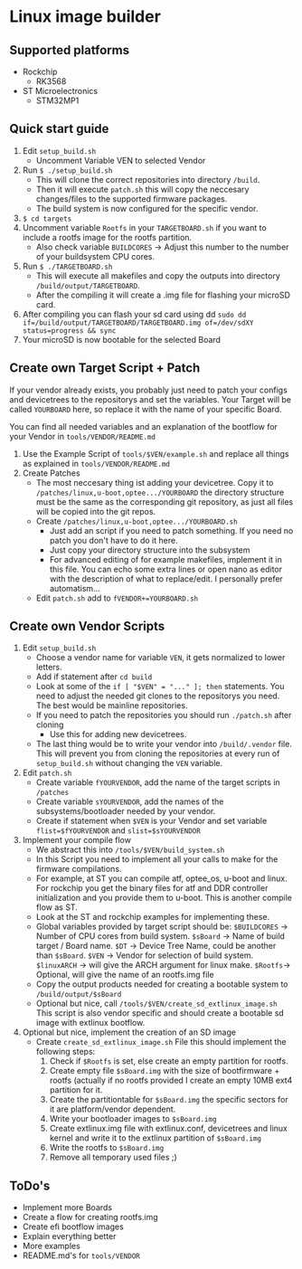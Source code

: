 # Linux image builder
## Supported platforms
- Rockchip 
	- RK3568
- ST Microelectronics
	- STM32MP1

## Quick start guide
1. Edit `setup_build.sh`
	-  Uncomment Variable VEN to selected Vendor
2. Run `$ ./setup_build.sh`
	- This will clone the correct repositories into directory `/build`. 
	- Then it will execute `patch.sh` this will copy the neccesary changes/files to the supported firmware packages.
	- The build system is now configured for the specific vendor.
3.  `$ cd targets`
4.  Uncomment variable `Rootfs` in your `TARGETBOARD.sh` if you want to include a rootfs image for the rootfs partition.
	- Also check variable `BUILDCORES` -> Adjust this number to the number of your buildsystem CPU cores.
5.  Run `$ ./TARGETBOARD.sh`
	- This will execute all makefiles and copy the outputs into directory `/build/output/TARGETBOARD`.
	- After the compiling it will create a .img file for flashing your microSD card.
6. After compiling you can flash your sd card using dd `sudo dd if=/build/output/TARGETBOARD/TARGETBOARD.img of=/dev/sdXY status=progress && sync`
7. Your microSD is now bootable for the selected Board

## Create own Target Script + Patch
If your vendor already exists, you probably just need to patch your configs and devicetrees to the repositorys and set the variables.
Your Target will be called `YOURBOARD` here, so replace it with the name of your specific Board.

You can find all needed variables and an explanation of the bootflow for your Vendor in `tools/VENDOR/README.md`
1. Use the Example Script of `tools/$VEN/example.sh` and replace all things as explained in `tools/VENDOR/README.md`
2. Create Patches
	- The most neccesary thing ist adding your devicetree. Copy it to `/patches/linux,u-boot,optee.../YOURBOARD` the directory structure must be the same as the corresponding git repository, as just all files will be copied into the git repos.
	- Create  `/patches/linux,u-boot,optee.../YOURBOARD.sh` 
		- Just add an script if you need to patch something. If you need no patch you don't have to do it here.
		- Just copy your directory structure into the subsystem
		- For advanced editing of for example makefiles, implement it in this file. You can echo some extra lines or open nano as editor with the description of what to replace/edit. I personally prefer automatism... 
	- Edit `patch.sh` add to `fVENDOR+=YOURBOARD.sh`

## Create own Vendor Scripts
1. Edit `setup_build.sh`
	- Choose a vendor name for variable `VEN`, it gets normalized to lower letters.
	- Add if statement after `cd build`
	- Look at some of the `if [ "$VEN" = "..." ]; then` statements. 
You need to adjust the needed git clones to the repositorys you need. The best would be mainline repositories. 
	- If you need to patch the repositories you should run `./patch.sh` after cloning	
		- Use this for adding new devicetrees.
	- The last thing would be to write your vendor into `/build/.vendor` file. This will prevent you from cloning the repositories at every run of `setup_build.sh` without changing the `VEN` variable.
2. Edit `patch.sh`
	- Create variable `fYOURVENDOR`, add the name of the target scripts in `/patches`
	- Create variable `sYOURVENDOR`, add the names of the subsystems/bootloader needed by your vendor.
	- Create if statement when `$VEN` is your Vendor and set variable `flist=$fYOURVENDOR` and `slist=$sYOURVENDOR`
3. Implement your compile flow
	- We abstract this into `/tools/$VEN/build_system.sh` 
	- In this Script you need to implement all your calls to make for the firmware compilations.
	- For example, at ST you can compile atf, optee_os, u-boot and linux. For rockchip you get the binary files for atf and DDR controller initialization and you provide them to u-boot. This is another compile flow as ST.
	- Look at the ST and rockchip examples for implementing these.
	- Global variables provided by target script should be:
		`$BUILDCORES` -> Number of CPU cores from build system.
		`$sBoard` -> Name of build target / Board name.
		`$DT` -> Device Tree Name, could be another than `$sBoard`.
		`$VEN` -> Vendor for selection of build system.
		`$linuxARCH` -> will give the ARCH argument for linux make.
		`$Rootfs`-> Optional, will give the name of an rootfs.img file
	- Copy the output products needed for creating a bootable system to `/build/output/$sBoard`
	- Optional but nice, call `/tools/$VEN/create_sd_extlinux_image.sh`
		This script is also vendor specific and should create a bootable sd image with extlinux bootflow.
4. Optional but nice, implement the creation of an SD image
	- Create `create_sd_extlinux_image.sh` File this should implement the following steps:
		1. Check if `$Rootfs` is set, else create an empty partition for rootfs.
		2. Create empty file `$sBoard.img` with the size of bootfirmware + rootfs (actually if no rootfs provided I create an empty 10MB ext4 partition for it.
		3. Create the partitiontable for `$sBoard.img` the specific sectors for it are platform/vendor dependent.
		4. Write your bootloader images to `$sBoard.img`
		5. Create extlinux.img file with extlinux.conf, devicetrees and linux kernel and write it to the extlinux partition of `$sBoard.img`
		6. Write the rootfs to `$sBoard.img`
		7. Remove all temporary used files ;)
## ToDo's
- Implement more Boards
- Create a flow for creating rootfs.img
- Create efi bootflow images
- Explain everything better
- More examples
- README.md's for `tools/VENDOR`

